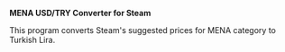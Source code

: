**MENA USD/TRY Converter for Steam**

This program converts Steam's suggested prices for MENA category to Turkish Lira.
